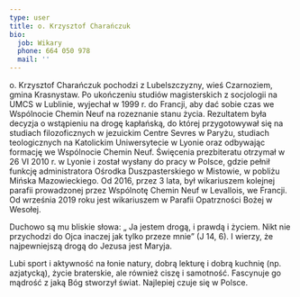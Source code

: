```yaml
---
type: user
title: o. Krzysztof Charańczuk
bio:
  job: Wikary
  phone: 664 050 978
  mail: ''
---
```


o. Krzysztof Charańczuk pochodzi z Lubelszczyzny, wieś Czarnoziem, gmina Krasnystaw. Po ukończeniu studiów magisterskich z socjologii na UMCS w Lublinie, wyjechał w 1999 r. do Francji, aby dać sobie czas we Wspólnocie Chemin Neuf na rozeznanie stanu życia. Rezultatem była decyzja o wstąpieniu na drogę kapłańską, do której przygotowywał się na studiach filozoficznych w jezuickim Centre Sevres w Paryżu, studiach teologicznych na
Katolickim Uniwersytecie w Lyonie oraz odbywając formację we Wspólnocie Chemin Neuf. Święcenia prezbiteratu otrzymał w 26 VI 2010 r. w Lyonie i został wysłany do pracy w Polsce, gdzie pełnił funkcję administratora Ośrodka Duszpasterskiego w Mistowie, w pobliżu Mińska Mazowieckiego. Od 2016, przez 3 lata, był wikariuszem kolejnej parafii prowadzonej przez Wspólnotę Chemin Neuf w Levallois, we Francji. Od września 2019 roku jest wikariuszem w Parafii Opatrzności Bożej w Wesołej.

Duchowo są mu bliskie słowa: „ Ja jestem drogą, i prawdą i życiem. Nikt nie przychodzi do Ojca inaczej jak tylko przeze mnie” (J 14, 6). I wierzy, że najpewniejszą drogą do Jezusa jest Maryja.

Lubi sport i aktywność na łonie natury, dobrą lekturę i dobrą kuchnię (np. azjatycką), życie braterskie, ale również ciszę i samotność. Fascynuje go mądrość z jaką Bóg stworzył świat. Najlepiej czuje się w Polsce.
